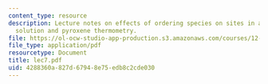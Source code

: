 ```yaml
---
content_type: resource
description: Lecture notes on effects of ordering species on sites in a crystalline
  solution and pyroxene thermometry.
file: https://ol-ocw-studio-app-production.s3.amazonaws.com/courses/12-480-thermodynamics-for-geoscientists-fall-2006/4288360a827d67948e75edb8c2cde030_lec7.pdf
file_type: application/pdf
resourcetype: Document
title: lec7.pdf
uid: 4288360a-827d-6794-8e75-edb8c2cde030
---
```

